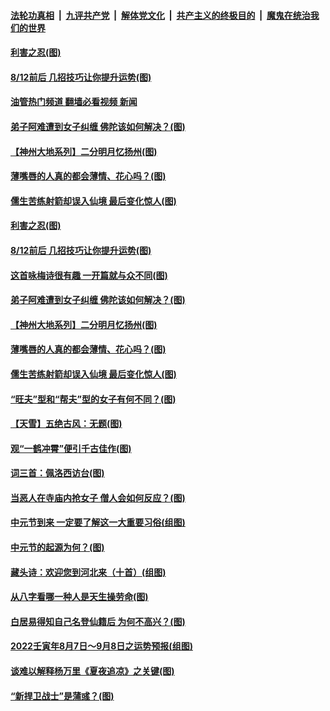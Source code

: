 ####  [法轮功真相](../../../../basic/blob/master/README.md?t=08141201) &nbsp;|&nbsp; [九评共产党](../../../../9ping.md/blob/master/README.md?t=08141201) &nbsp;|&nbsp; [解体党文化](../../../../jtdwh.md/blob/master/README.md?t=08141201)  &nbsp;|&nbsp; [共产主义的终极目的](../../../../gczydzjmd.md/blob/master/README.md?t=08141201) &nbsp;|&nbsp; [魔鬼在统治我们的世界](../../../../mgztzwmdsj.md/blob/master/README.md?t=08141201) 

#### [利害之忍(图)](../pages/p7/1014057.md?t=08141201) 

#### [8/12前后 几招技巧让你提升运势(图)](../pages/p7/1014214.md?t=08141201) 

#### [油管热门频道 翻墙必看视频 新闻](http://45.76.130.85:81/youtube.html?08141201)

#### [弟子阿难遭到女子纠缠 佛陀该如何解决？(图)](../pages/p7/1013961.md?t=08141201) 

#### [【神州大地系列】二分明月忆扬州(图)](../pages/p7/1013201.md?t=08141201) 

#### [薄嘴唇的人真的都会薄情、花心吗？(图)](../pages/p7/1012791.md?t=08141201) 

#### [儒生苦练射箭却误入仙境 最后变化惊人(图)](../pages/p7/1013649.md?t=08141201) 

#### [利害之忍(图)](../pages/p7/1014057.md?t=08141201) 

#### [8/12前后 几招技巧让你提升运势(图)](../pages/p7/1014214.md?t=08141201) 

#### [这首咏梅诗很有趣 一开篇就与众不同(图)](../pages/p7/1013707.md?t=08141201) 

#### [弟子阿难遭到女子纠缠 佛陀该如何解决？(图)](../pages/p7/1013961.md?t=08141201) 

#### [【神州大地系列】二分明月忆扬州(图)](../pages/p7/1013201.md?t=08141201) 

#### [薄嘴唇的人真的都会薄情、花心吗？(图)](../pages/p7/1012791.md?t=08141201) 

#### [儒生苦练射箭却误入仙境 最后变化惊人(图)](../pages/p7/1013649.md?t=08141201) 

#### [“旺夫”型和“帮夫”型的女子有何不同？(图)](../pages/p7/1012736.md?t=08141201) 

#### [【天雪】五绝古风：无题(图)](../pages/p7/1014144.md?t=08141201) 

#### [观“一鹤冲霄”便引千古佳作(图)](../pages/p7/1014003.md?t=08141201) 

#### [词三首：佩洛西访台(图)](../pages/p7/1014004.md?t=08141201) 

#### [当恶人在寺庙内抢女子 僧人会如何反应？(图)](../pages/p7/1013616.md?t=08141201) 

#### [中元节到来 一定要了解这一大重要习俗(组图)](../pages/p7/1014043.md?t=08141201) 

#### [中元节的起源为何？(图)](../pages/p7/1014040.md?t=08141201) 

#### [藏头诗：欢迎您到河北来（十首）(组图)](../pages/p7/1013907.md?t=08141201) 

#### [从八字看哪一种人是天生操劳命(图)](../pages/p7/1012782.md?t=08141201) 

#### [白居易得知自己名登仙籍后 为何不高兴？(图)](../pages/p7/1013909.md?t=08141201) 

#### [2022壬寅年8月7日～9月8日之运势预报(组图)](../pages/p7/1013902.md?t=08141201) 

#### [谈难以解释杨万里《夏夜追凉》之关键(图)](../pages/p7/1013705.md?t=08141201) 

#### [“新捍卫战士”是蒲彧？(图)](../pages/p7/1013852.md?t=08141201) 

<img src='http://gfw-breaker.win/goodnews/indexes/p7.md' width='0px' height='0px'/>
